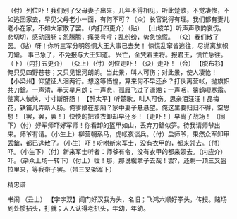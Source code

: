 <!-- { "loadSidebar": true } -->
（付）列位吓！我们别了父母妻子出来，几年不得相见，听此楚歌，不觉凄惨，不如逃回家去，早见父母老小一面，有何不可？（众）长官说得有理。我们都有妻儿老小在家，不如大家散了罢。（内打四更介）（贴）
【山坡羊】听声声歌韵哀伤。悲切切，感动回肠；怨腾腾，痛哭号呼；乱纷纷，势急惊慌。
（众）我们散了罢。（贴）呀！你听三军分明怨恫大王大事已去矣！
惊慌乱窜皆逃往，尽抛离旗帜刀鎗。
事已急了，不免报与大王知道。
兴亡，全凭着主将。报君王，慌忙急往。（下）（内打五更介）
（众上）（付）列位走吓！（众）走吓！（合）
【脱布衫】俺只见四野苍苍；又只见银河朗朗。当此景，叫人可伤；对此景，使人凄怆！
【小梁州】仰望征人泪两行。想这等恓惶，算来何不早还乡？打伙离营帐，抛旗帜共刀鎗。一声清，半天星月朗；一声悲，孤雁飞过了潇湘；一声咽，猿鹤唳寒霜。使离人怏怏，寸寸断肝肠！
【醉太平】听楚歌，叫人可伤。思亲泪汪汪！品梅花，铁笛儿弄断人肠。俺爹娘在那厢？家中妻子悬悬望。俺这里要归归不得，空思想！〔罢，罢，罢！〕快快的把铁衣卸却早还乡！〔走吓！〕早离了战场！
（同下）（付）好军师吓好军师！你看卸的盔甲如山，丢弃刀鎗似笋。待我请师爷出来。师爷有请。（小生上）柳营朝系马，虎帐夜谈兵。（付）启师爷，果然众军卸甲丢鎗，都已逃散了。（小生）吓！吩咐新来军士，没有衣甲的，都来领去。（付）吓。（小生下）（付）新来军士听者：师爷有令，没有衣甲的都来领去。（内应介）吓。（杂众上场一转下）（付上）嗳！那，那说纔拿子去哉！罢?，还剩一顶三叉盔拉里来，等我带子罢。（带三叉架浑下）
 
精忠谱
 
书闹
（丑上）
【字字双】阊门好汉我为头，名旧；飞鸿六顺好拳头，传授。赌场到处惯拈头，打就；人人认得老扒头，年幼，年幼。
